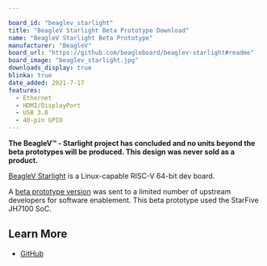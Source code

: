```yaml
---

board_id: "beaglev_starlight"
title: "BeagleV Starlight Beta Prototype Download"
name: "BeagleV Starlight Beta Prototype"
manufacturer: "BeagleV"
board_url: "https://github.com/beagleboard/beaglev-starlight#readme"
board_image: "beaglev_starlight.jpg"
downloads_display: true
blinka: true
date_added: 2021-7-17
features:
  - Ethernet
  - HDMI/DisplayPort
  - USB 3.0
  - 40-pin GPIO
---
```


**The BeagleV™ - Starlight project has concluded and no units beyond the beta prototypes will be produced. This design was never sold as a product.**

[BeagleV Starlight](https://beagleboard.org/beaglev) is a Linux-capable RISC-V 64-bit dev board.

A [beta prototype version](https://wiki.seeedstudio.com/BeagleV-Getting-Started/#faq) was sent to a limited number of upstream developers for software enablement.  This beta prototype used the StarFive JH7100 SoC.


## Learn More
* [GitHub](https://github.com/beagleboard/beaglev-starlight#readme)
